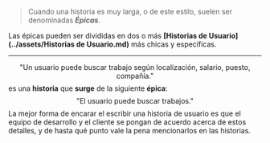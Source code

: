 > Cuando una historia es muy larga, o de este estilo, suelen ser denominadas ***Épicas***. 

Las épicas pueden ser divididas en dos o más **[Historias de Usuario](../assets/Historias de Usuario.md)** más chicas y específicas. 
****
$$\text{"Un usuario puede buscar trabajo según localización, salario, puesto, compañía."}$$
es una **historia** que **surge** de la siguiente **épica**: 
$$\text{"El usuario puede buscar trabajos."}$$
La mejor forma de encarar el escribir una historia de usuario es que el equipo de desarrollo y el cliente se pongan de acuerdo acerca de estos detalles, y de hasta qué punto vale la pena mencionarlos en las historias. 